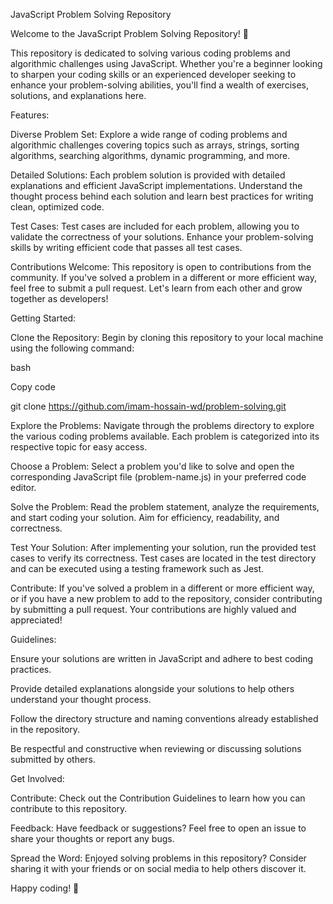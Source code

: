
JavaScript Problem Solving Repository

Welcome to the JavaScript Problem Solving Repository! 🚀

  

This repository is dedicated to solving various coding problems and algorithmic challenges using JavaScript. Whether you're a beginner looking to sharpen your coding skills or an experienced developer seeking to enhance your problem-solving abilities, you'll find a wealth of exercises, solutions, and explanations here.

  

Features:

Diverse Problem Set: Explore a wide range of coding problems and algorithmic challenges covering topics such as arrays, strings, sorting algorithms, searching algorithms, dynamic programming, and more.

  

Detailed Solutions: Each problem solution is provided with detailed explanations and efficient JavaScript implementations. Understand the thought process behind each solution and learn best practices for writing clean, optimized code.

  

Test Cases: Test cases are included for each problem, allowing you to validate the correctness of your solutions. Enhance your problem-solving skills by writing efficient code that passes all test cases.

  

Contributions Welcome: This repository is open to contributions from the community. If you've solved a problem in a different or more efficient way, feel free to submit a pull request. Let's learn from each other and grow together as developers!

  

Getting Started:

Clone the Repository: Begin by cloning this repository to your local machine using the following command:

  

bash

Copy code

git clone https://github.com/imam-hossain-wd/problem-solving.git

Explore the Problems: Navigate through the problems directory to explore the various coding problems available. Each problem is categorized into its respective topic for easy access.

  

Choose a Problem: Select a problem you'd like to solve and open the corresponding JavaScript file (problem-name.js) in your preferred code editor.

  

Solve the Problem: Read the problem statement, analyze the requirements, and start coding your solution. Aim for efficiency, readability, and correctness.

  

Test Your Solution: After implementing your solution, run the provided test cases to verify its correctness. Test cases are located in the test directory and can be executed using a testing framework such as Jest.

  

Contribute: If you've solved a problem in a different or more efficient way, or if you have a new problem to add to the repository, consider contributing by submitting a pull request. Your contributions are highly valued and appreciated!

  

Guidelines:

Ensure your solutions are written in JavaScript and adhere to best coding practices.

Provide detailed explanations alongside your solutions to help others understand your thought process.

Follow the directory structure and naming conventions already established in the repository.

Be respectful and constructive when reviewing or discussing solutions submitted by others.

Get Involved:

Contribute: Check out the Contribution Guidelines to learn how you can contribute to this repository.

Feedback: Have feedback or suggestions? Feel free to open an issue to share your thoughts or report any bugs.

Spread the Word: Enjoyed solving problems in this repository? Consider sharing it with your friends or on social media to help others discover it.

Happy coding! 🌟
